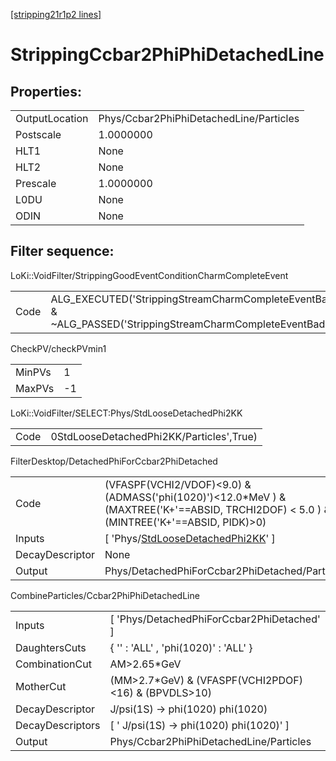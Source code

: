 [[stripping21r1p2 lines]](./stripping21r1p2-index)

# StrippingCcbar2PhiPhiDetachedLine

## Properties:

|                |                                         |
|----------------|-----------------------------------------|
| OutputLocation | Phys/Ccbar2PhiPhiDetachedLine/Particles |
| Postscale      | 1.0000000                               |
| HLT1           | None                                    |
| HLT2           | None                                    |
| Prescale       | 1.0000000                               |
| L0DU           | None                                    |
| ODIN           | None                                    |

## Filter sequence:

LoKi::VoidFilter/StrippingGoodEventConditionCharmCompleteEvent

|      |                                                                                                                      |
|------|----------------------------------------------------------------------------------------------------------------------|
| Code | ALG_EXECUTED('StrippingStreamCharmCompleteEventBadEvent') & ~ALG_PASSED('StrippingStreamCharmCompleteEventBadEvent') |

CheckPV/checkPVmin1

|        |     |
|--------|-----|
| MinPVs | 1   |
| MaxPVs | -1  |

LoKi::VoidFilter/SELECT:Phys/StdLooseDetachedPhi2KK

|      |                                          |
|------|------------------------------------------|
| Code | 0StdLooseDetachedPhi2KK/Particles',True) |

FilterDesktop/DetachedPhiForCcbar2PhiDetached

|                 |                                                                                                                                             |
|-----------------|---------------------------------------------------------------------------------------------------------------------------------------------|
| Code            | (VFASPF(VCHI2/VDOF)\<9.0) & (ADMASS('phi(1020)')\<12.0\*MeV ) & (MAXTREE('K+'==ABSID, TRCHI2DOF) \< 5.0 ) & (MINTREE('K+'==ABSID, PIDK)\>0) |
| Inputs          | [ 'Phys/[StdLooseDetachedPhi2KK](./stripping21r1p2-commonparticles-stdloosedetachedphi2kk)' ]                                             |
| DecayDescriptor | None                                                                                                                                        |
| Output          | Phys/DetachedPhiForCcbar2PhiDetached/Particles                                                                                              |

CombineParticles/Ccbar2PhiPhiDetachedLine

|                  |                                                         |
|------------------|---------------------------------------------------------|
| Inputs           | [ 'Phys/DetachedPhiForCcbar2PhiDetached' ]            |
| DaughtersCuts    | { '' : 'ALL' , 'phi(1020)' : 'ALL' }                    |
| CombinationCut   | AM\>2.65\*GeV                                           |
| MotherCut        | (MM\>2.7\*GeV) & (VFASPF(VCHI2PDOF)\<16) & (BPVDLS\>10) |
| DecayDescriptor  | J/psi(1S) -\> phi(1020) phi(1020)                       |
| DecayDescriptors | [ ' J/psi(1S) -\> phi(1020) phi(1020)' ]              |
| Output           | Phys/Ccbar2PhiPhiDetachedLine/Particles                 |
